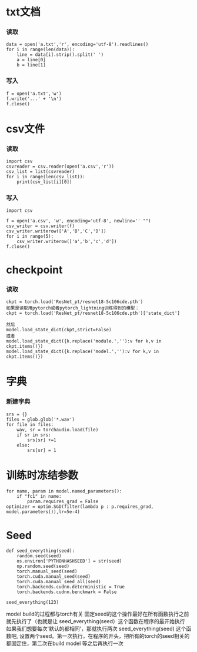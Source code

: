 # txt文档

### 读取
```
data = open('a.txt','r', encoding='utf-8').readlines() 
for i in range(len(data)):  
    line = data[i].strip().split(' ')  
    a = line[0]  
    b = line[1]  
```

### 写入
```
f = open('a.txt','w')
f.write('...' + '\n')
f.close()

```
  
# csv文件

### 读取
```
import csv
csvreader = csv.reader(open('a.csv','r'))
csv_list = list(csvreader)
for i in range(len(csv_list)):
    print(csv_list[i][0])
```

### 写入
```
import csv

f = open('a.csv', 'w', encoding='utf-8', newline='' "") 
csv_writer = csv.writer(f)
csv_writer.writerow(['A','B','C','D'])
for i in range(5):
    csv_writer.writerow(['a','b','c','d'])
f.close()
```
# checkpoint

### 读取
```
ckpt = torch.load('ResNet_pt/resnet18-5c106cde.pth')
如果是读取用pytorch或者pytorch_lightning训练得到的模型：
ckpt = torch.load('ResNet_pt/resnet18-5c106cde.pth')['state_dict']

然后
model.load_state_dict(ckpt,strict=False)
或者
model.load_state_dict({k.replace('module.',''):v for k,v in ckpt.items()})
model.load_state_dict({k.replace('model.',''):v for k,v in ckpt.items()})

```

# 字典

### 新建字典

```
srs = {}
files = glob.glob('*.wav')
for file in files:
    wav, sr = torchaudio.load(file)
    if sr in srs:
        srs[sr] +=1
    else:
        srs[sr] = 1
```

# 训练时冻结参数
```
for name, param in model.named_parameters():
    if "fc1" in name:
        param.requires_grad = False
optimizer = optim.SGD(filter(lambda p : p.requires_grad, model.parameters()),lr=5e-4)
```

# Seed
```
def seed_everything(seed):
    random.seed(seed)
    os.environ['PYTHONHASHSEED'] = str(seed)
    np.random.seed(seed)
    torch.manual_seed(seed)
    torch.cuda.manual_seed(seed)
    torch.cuda.manual_seed_all(seed)
    torch.backends.cudnn.deterministic = True
    torch.backends.cudnn.benckmark = False

seed_everything(123)
```
model build的过程都与torch有关
固定seed的这个操作最好在所有函数执行之前就先执行了（也就是让 seed_everything(seed）这个函数在程序的最开始执行
如果我们想要每次'默认的都相同'，那就执行两次 seed_everything(seed) 这个函数吧, 设置两个seed。第一次执行，在程序的开头，把所有的torch的seed相关的都固定住，第二次在build model 等之后再执行一次

